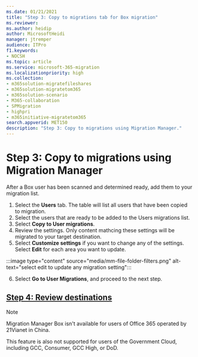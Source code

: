 ```yaml
---
ms.date: 01/21/2021
title: "Step 3: Copy to migrations tab for Box migration"
ms.reviewer: 
ms.author: heidip
author: MicrosoftHeidi
manager: jtremper
audience: ITPro
f1.keywords:
- NOCSH
ms.topic: article
ms.service: microsoft-365-migration
ms.localizationpriority: high
ms.collection:
- m365solution-migratefileshares
- m365solution-migratetom365
- m365solution-scenario 
- M365-collaboration
- SPMigration
- highpri
- m365initiative-migratetom365
search.appverid: MET150
description: "Step 3: Copy to migrations using Migration Manager."
---
```


# Step 3: Copy to migrations using Migration Manager


After a Box user has been scanned and determined ready, add them to your migration list.  

1. Select the **Users** tab. The table will list all users that have been copied to migration.
2. Select the users that are ready to be added to the Users migrations list.
3. Select **Copy to User migrations**.
4. Review the settings. Only content mathcing these settings will be migrated to your target destination. 
5. Select **Customize settings** if you want to change any of the settings. Select **Edit** for each area you want to update. 

:::image type="content" source="media/mm-file-folder-filters.png" alt-text="select edit to update any migration setting":::

6. Select **Go to User Migrations**, and proceed to the next step.


## [**Step 4: Review destinations**](mm-box-step4-review-destinations.md)


>[!NOTE]
>Migration Manager Box isn't available for users of Office 365 operated by 21Vianet in China.
>
> This feature is also not supported for users of the Government Cloud, including GCC, Consumer, GCC High, or DoD.
